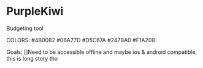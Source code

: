 # PurpleKiwi
Budgeting tool 

COLORS:
  #4B0082
  #06A77D
  #D5C67A
  #247BA0
  #F1A208


Goals:
 []Need to be accessible offline and maybe ios & android compatible, this is long story tho
